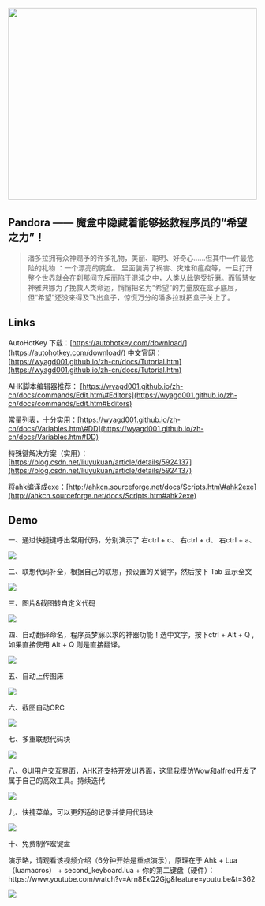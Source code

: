 <p align="center">
  <a href="http://ioc-demo.biubiuonline.com/006ar8zggy1g24gjfm9m7j313f0h5wr3.jpg">
    <img
      src="http://ioc-demo.biubiuonline.com/006ar8zggy1g24gjfm9m7j313f0h5wr3.jpg"
      width="100%"
      height="390"
    />
  </a>
</p>



## Pandora —— 魔盒中隐藏着能够拯救程序员的“希望之力”！

> 潘多拉拥有众神赐予的许多礼物，美丽、聪明、好奇心……但其中一件最危险的礼物 ：一个漂亮的魔盒。
> 里面装满了祸害、灾难和瘟疫等，一旦打开整个世界就会在刹那间充斥而陷于混沌之中，人类从此饱受折磨。而智慧女神雅典娜为了挽救人类命运，悄悄把名为“希望”的力量放在盒子底层，但“希望”还没来得及飞出盒子，惊慌万分的潘多拉就把盒子关上了。


## Links

AutoHotKey 下载：[https://autohotkey.com/download/](https://autohotkey.com/download/)
中文官网：[https://wyagd001.github.io/zh-cn/docs/Tutorial.htm](https://wyagd001.github.io/zh-cn/docs/Tutorial.htm)

AHK脚本编辑器推荐： [https://wyagd001.github.io/zh-cn/docs/commands/Edit.htm\#Editors](https://wyagd001.github.io/zh-cn/docs/commands/Edit.htm#Editors)

常量列表，十分实用：[https://wyagd001.github.io/zh-cn/docs/Variables.htm\#DD](https://wyagd001.github.io/zh-cn/docs/Variables.htm#DD)

特殊键解决方案（实用）：[https://blog.csdn.net/liuyukuan/article/details/5924137](https://blog.csdn.net/liuyukuan/article/details/5924137)

将ahk编译成exe：[http://ahkcn.sourceforge.net/docs/Scripts.htm\#ahk2exe](http://ahkcn.sourceforge.net/docs/Scripts.htm#ahk2exe)


## Demo
<p>一、通过快捷键呼出常用代码，分别演示了 右ctrl + c、 右ctrl + d、 右ctrl + a、</p>
<p>
  <a href="http://ioc-demo.biubiuonline.com/006ar8zggy1g24gkdbzbag30ff083u0x.gif">
    <img
      src="http://ioc-demo.biubiuonline.com/006ar8zggy1g24gkdbzbag30ff083u0x.gif"
    />
  </a>
</p>

<p>二、联想代码补全，根据自己的联想，预设置的关键字，然后按下 Tab 显示全文</p>
<p>
  <a href="https://s1.ax1x.com/2020/06/01/tGm4AO.gif">
    <img
      src="https://s1.ax1x.com/2020/06/01/tGm4AO.gif"
    />
  </a>
</p>

<p>三、图片&截图转自定义代码</p>
<p>
  <a href="http://ioc-demo.biubiuonline.com/pic.gif">
    <img
      src="http://ioc-demo.biubiuonline.com/pic.gif"
    />
  </a>
</p>

<p>四、自动翻译命名，程序员梦寐以求的神器功能！选中文字，按下ctrl + Alt + Q , 如果直接使用 Alt + Q 则是直接翻译。</p>
<p>
  <a href="http://wx4.sinaimg.cn/large/006ar8zggy1g24gkn4nong30a704adqr.gif">
    <img
      src="http://wx4.sinaimg.cn/large/006ar8zggy1g24gkn4nong30a704adqr.gif"
    />
  </a>
</p>

<p>五、自动上传图床</p>
<p>
  <a href="https://s1.ax1x.com/2020/05/30/tQqaQK.gif">
    <img
      src="https://s1.ax1x.com/2020/05/30/tQqaQK.gif"
    />
  </a>
</p>

<p>六、截图自动ORC</p>
<p>
  <a href="https://s1.ax1x.com/2020/05/30/tQq8o9.gif">
    <img
      src="https://s1.ax1x.com/2020/05/30/tQq8o9.gif"
    />
  </a>
</p>


<p>七、多重联想代码块</p>
<p>
  <a href="https://s1.ax1x.com/2020/05/30/tQbXad.gif">
    <img
      src="https://s1.ax1x.com/2020/05/30/tQbXad.gif"
    />
  </a>
</p>

<p>八、GUI用户交互界面，AHK还支持开发UI界面，这里我模仿Wow和alfred开发了属于自己的高效工具。持续迭代</p>
<p>
  <a href="https://s1.ax1x.com/2020/05/30/tQHFl8.png">
    <img
      src="https://s1.ax1x.com/2020/05/30/tQHFl8.png"
    />
  </a>
</p>

<p>九、快捷菜单，可以更舒适的记录并使用代码块</p>
<p>
  <a href="http://wx3.sinaimg.cn/large/006ar8zggy1g24gj5svy0j30jp0m2q4h.jpg">
    <img
      src="http://wx3.sinaimg.cn/large/006ar8zggy1g24gj5svy0j30jp0m2q4h.jpg"
    />
  </a>
</p>

<p>十、免费制作宏键盘</p>
<p>
  演示略，请观看该视频介绍（6分钟开始是重点演示），原理在于 Ahk + Lua（luamacros） + second_keyboard.lua + 你的第二键盘（硬件）：
  https://www.youtube.com/watch?v=Arn8ExQ2Gjg&feature=youtu.be&t=362
</p>
<p>
  <a href="https://s1.ax1x.com/2020/05/30/tQLDXT.png">
    <img
      src="https://s1.ax1x.com/2020/05/30/tQLDXT.png"
    />
  </a>
</p>
